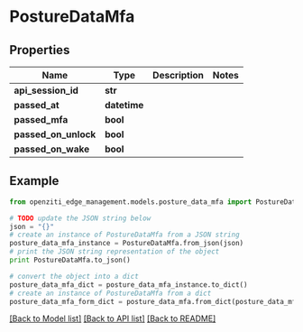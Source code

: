 # PostureDataMfa


## Properties
Name | Type | Description | Notes
------------ | ------------- | ------------- | -------------
**api_session_id** | **str** |  | 
**passed_at** | **datetime** |  | 
**passed_mfa** | **bool** |  | 
**passed_on_unlock** | **bool** |  | 
**passed_on_wake** | **bool** |  | 

## Example

```python
from openziti_edge_management.models.posture_data_mfa import PostureDataMfa

# TODO update the JSON string below
json = "{}"
# create an instance of PostureDataMfa from a JSON string
posture_data_mfa_instance = PostureDataMfa.from_json(json)
# print the JSON string representation of the object
print PostureDataMfa.to_json()

# convert the object into a dict
posture_data_mfa_dict = posture_data_mfa_instance.to_dict()
# create an instance of PostureDataMfa from a dict
posture_data_mfa_form_dict = posture_data_mfa.from_dict(posture_data_mfa_dict)
```
[[Back to Model list]](../README.md#documentation-for-models) [[Back to API list]](../README.md#documentation-for-api-endpoints) [[Back to README]](../README.md)


